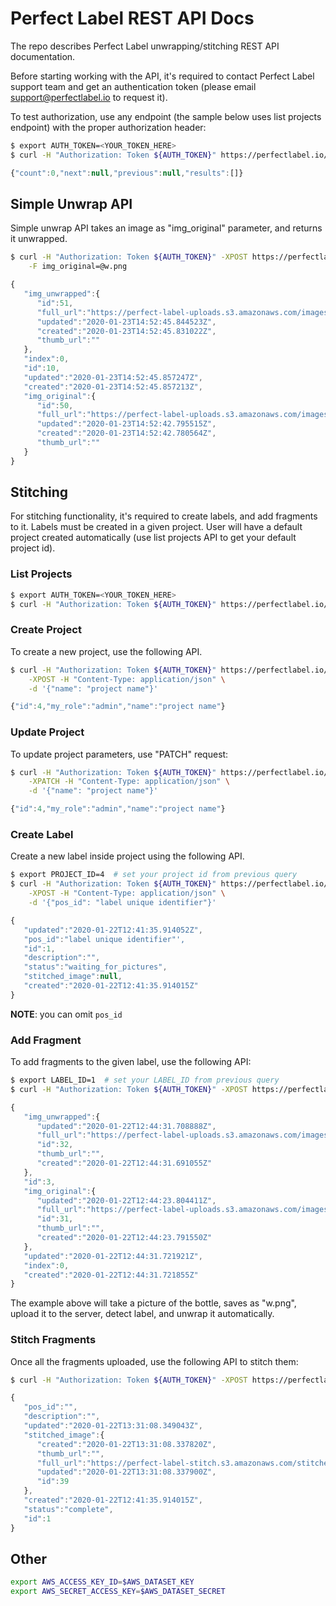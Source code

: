 # Perfect Label REST API Docs
The repo describes Perfect Label unwrapping/stitching REST API documentation.

Before starting working with the API, it's required to contact Perfect Label support team and get an authentication token (please email support@perfectlabel.io to request it).

To test authorization, use any endpoint (the sample below uses list projects endpoint) with the proper authorization header:
```bash
$ export AUTH_TOKEN=<YOUR_TOKEN_HERE>
$ curl -H "Authorization: Token ${AUTH_TOKEN}" https://perfectlabel.io/api/v001/projects/

```

```javascript
{"count":0,"next":null,"previous":null,"results":[]}
```

## Simple Unwrap API

Simple unwrap API takes an image as "img_original" parameter, and returns it unwrapped.


```bash
$ curl -H "Authorization: Token ${AUTH_TOKEN}" -XPOST https://perfectlabel.io/api/v001/fragments/ \
    -F img_original=@w.png
```

```javascript
{ 
   "img_unwrapped":{ 
      "id":51,
      "full_url":"https://perfect-label-uploads.s3.amazonaws.com/images/f164b064-dd11-4147-9910-ec7a49b8b0bc.jpg",
      "updated":"2020-01-23T14:52:45.844523Z",
      "created":"2020-01-23T14:52:45.831022Z",
      "thumb_url":""
   },
   "index":0,
   "id":10,
   "updated":"2020-01-23T14:52:45.857247Z",
   "created":"2020-01-23T14:52:45.857213Z",
   "img_original":{ 
      "id":50,
      "full_url":"https://perfect-label-uploads.s3.amazonaws.com/images/91b63ed0-7d39-436c-8833-44a29e11f9b0.png",
      "updated":"2020-01-23T14:52:42.795515Z",
      "created":"2020-01-23T14:52:42.780564Z",
      "thumb_url":""
   }
}
```

## Stitching
For stitching functionality, it's required to create labels, and add fragments to it. Labels must be created in a given project.
User will have a default project created automatically (use list projects API to get your default project id).

### List Projects
```bash
$ export AUTH_TOKEN=<YOUR_TOKEN_HERE>
$ curl -H "Authorization: Token ${AUTH_TOKEN}" https://perfectlabel.io/api/v001/projects/

```


### Create Project
To create a new project, use the following API.

```bash
$ curl -H "Authorization: Token ${AUTH_TOKEN}" https://perfectlabel.io/api/v001/projects/ \
    -XPOST -H "Content-Type: application/json" \
    -d '{"name": "project name"}'
```

```javascript
{"id":4,"my_role":"admin","name":"project name"}
```

### Update Project
To update project parameters, use "PATCH" request:

```bash
$ curl -H "Authorization: Token ${AUTH_TOKEN}" https://perfectlabel.io/api/v001/projects/4/ \
    -XPATCH -H "Content-Type: application/json" \
    -d '{"name": "project name"}'
```

```javascript
{"id":4,"my_role":"admin","name":"project name"}
```

### Create Label
Create a new label inside project using the following API.

```bash
$ export PROJECT_ID=4  # set your project id from previous query
$ curl -H "Authorization: Token ${AUTH_TOKEN}" https://perfectlabel.io/api/v001/projects/${PROJECT_ID}/labels/ \
    -XPOST -H "Content-Type: application/json" \
    -d '{"pos_id": "label unique identifier"}'
```

```javascript
{ 
   "updated":"2020-01-22T12:41:35.914052Z",
   "pos_id":"label unique identifier"',
   "id":1,
   "description":"",
   "status":"waiting_for_pictures",
   "stitched_image":null,
   "created":"2020-01-22T12:41:35.914015Z"
}
```

**NOTE**: you can omit `pos_id`

### Add Fragment

To add fragments to the given label, use the following API:

```bash
$ export LABEL_ID=1  # set your LABEL_ID from previous query
$ curl -H "Authorization: Token ${AUTH_TOKEN}" -XPOST https://perfectlabel.io/api/v001/projects/${PROJECT_ID}/labels/${LABEL_ID}/fragments/ -F img_original=@w.png
```

```javascript
{ 
   "img_unwrapped":{ 
      "updated":"2020-01-22T12:44:31.708888Z",
      "full_url":"https://perfect-label-uploads.s3.amazonaws.com/images/a95a83ae-c0d5-4ae5-b4e6-dc423f308e01.jpg",
      "id":32,
      "thumb_url":"",
      "created":"2020-01-22T12:44:31.691055Z"
   },
   "id":3,
   "img_original":{ 
      "updated":"2020-01-22T12:44:23.804411Z",
      "full_url":"https://perfect-label-uploads.s3.amazonaws.com/images/64e03d6b-ab7d-4871-bf03-289a04605670.png",
      "id":31,
      "thumb_url":"",
      "created":"2020-01-22T12:44:23.791550Z"
   },
   "updated":"2020-01-22T12:44:31.721921Z",
   "index":0,
   "created":"2020-01-22T12:44:31.721855Z"
}
```
The example above will take a picture of the bottle, saves as "w.png", upload it to the server, detect label, and unwrap it automatically.

### Stitch Fragments

Once all the fragments uploaded, use the following API to stitch them:

```bash
$ curl -H "Authorization: Token ${AUTH_TOKEN}" -XPOST https://perfectlabel.io/api/v001/projects/${PROJECT_ID}/labels/${LABEL_ID}/stitch/
```

```javascript
{ 
   "pos_id":"",
   "description":"",
   "updated":"2020-01-22T13:31:08.349043Z",
   "stitched_image":{ 
      "created":"2020-01-22T13:31:08.337820Z",
      "thumb_url":"",
      "full_url":"https://perfect-label-stitch.s3.amazonaws.com/stitched/22-01-2020-fb78978a-4ed7-43b2-bcdc-9057d37b01a0.jpg",
      "updated":"2020-01-22T13:31:08.337900Z",
      "id":39
   },
   "created":"2020-01-22T12:41:35.914015Z",
   "status":"complete",
   "id":1
}
```

## Other

```bash
export AWS_ACCESS_KEY_ID=$AWS_DATASET_KEY
export AWS_SECRET_ACCESS_KEY=$AWS_DATASET_SECRET
```

